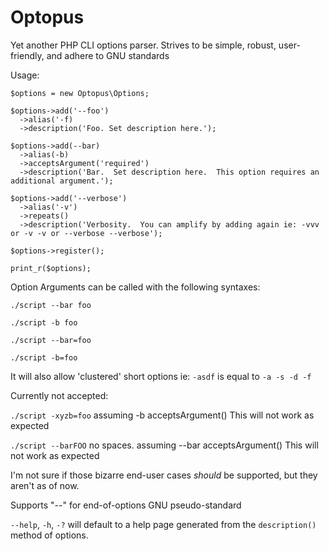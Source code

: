Optopus
=======

Yet another PHP CLI options parser.  Strives to be simple, robust, user-friendly, and adhere to GNU standards

Usage:

```
$options = new Optopus\Options;

$options->add('--foo')
  ->alias('-f)
  ->description('Foo. Set description here.');
  
$options->add(--bar)
  ->alias(-b)
  ->acceptsArgument('required')
  ->description('Bar.  Set description here.  This option requires an additional argument.');
  
$options->add('--verbose')
  ->alias('-v')
  ->repeats()
  ->description('Verbosity.  You can amplify by adding again ie: -vvv or -v -v or --verbose --verbose');
  
$options->register();

print_r($options);
```

Option Arguments can be called with the following syntaxes:

`./script --bar foo`

`./script -b foo`

`./script --bar=foo`

`./script -b=foo`

It will also allow 'clustered' short options ie: `-asdf` is equal to `-a -s -d -f`


Currently not accepted:

`./script -xyzb=foo` assuming -b acceptsArgument()  This will not work as expected

`./script --barFOO` no spaces. assuming --bar acceptsArgument()  This will not work as expected


I'm not sure if those bizarre end-user cases *should* be supported, but they aren't as of now.

Supports "--" for end-of-options GNU pseudo-standard

`--help`, `-h`, `-?` will default to a help page generated from the `description()` method of options.




